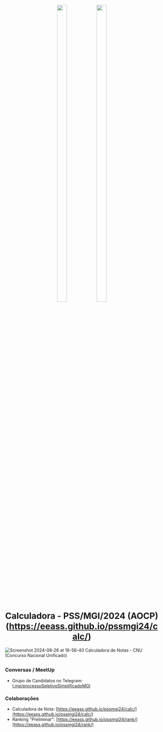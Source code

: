 <p align="center">
<img width="25%" height="50%" src="https://cdn-instituto.s3.sa-east-1.amazonaws.com/images/logo.svg">
<img width="25%" height="50%" src="https://www.gov.br/transferegov/pt-br/noticias/noticias/arquivos-e-imagens/mgi.png">
</p>

<h1 align="center">Calculadora - PSS/MGI/2024 (AOCP)  <br>  (<a href="https://eeass.github.io/pssmgi24/calc/" target="_blank">https://eeass.github.io/pssmgi24/calc/</a>)</h1>

![Screenshot 2024-08-26 at 16-56-40 Calculadora de Notas - CNU (Concurso Nacional Unificado)](https://github.com/user-attachments/assets/f5c7971a-c9dd-44ce-9808-f2a920ede0dd)

<h2 align="center"></h2>

### Conversas / MeetUp

* Grupo de Candidatos no Telegram: [t.me/processoSeletivoSimplificadoMGI](https://t.me/processoSeletivoSimplificadoMGI)

### Colaborações

* Calculadora de Nota: [https://eeass.github.io/pssmgi24/calc/](https://eeass.github.io/pssmgi24/calc/)
* Ranking "Preliminar": [https://eeass.github.io/pssmgi24/rank/](https://eeass.github.io/pssmgi24/rank/)
